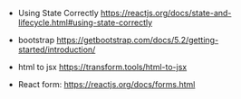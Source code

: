 - Using State Correctly
https://reactjs.org/docs/state-and-lifecycle.html#using-state-correctly


- bootstrap
https://getbootstrap.com/docs/5.2/getting-started/introduction/

- html to jsx
https://transform.tools/html-to-jsx


- React form:
https://reactjs.org/docs/forms.html


